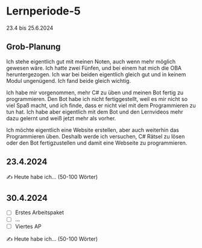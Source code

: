 # Lernperiode-5

23.4 bis 25.6.2024

## Grob-Planung

Ich stehe eigentlich gut mit meinen Noten, auch wenn mehr möglich gewesen wäre. Ich hatte zwei Fünfen, und bei einem hat mich die OBA heruntergezogen. Ich war bei beiden eigentlich gleich gut und in keinem Modul ungenügend. Ich fand beide gleich wichtig.

Ich habe mir vorgenommen, mehr C# zu üben und meinen Bot fertig zu programmieren. Den Bot habe ich nicht fertiggestellt, weil es mir nicht so viel Spaß macht, und ich finde, dass er nicht viel mit dem Programmieren zu tun hat. Ich habe aber eigentlich mit dem Bot und den Lernvideos mehr dazu gelernt und weiß jetzt mehr als vorher.

Ich möchte eigentlich eine Website erstellen, aber auch weiterhin das Programmieren üben. Deshalb werde ich versuchen, C# Rätsel zu lösen oder den Bot fertigzustellen und damit eine Webseite zu programmieren.



## 23.4.2024

✍️ Heute habe ich... (50-100 Wörter)

## 30.4.2024

- [ ] Erstes Arbeitspaket
- [ ] ...
- [ ] Viertes AP

✍️ Heute habe ich... (50-100 Wörter)

